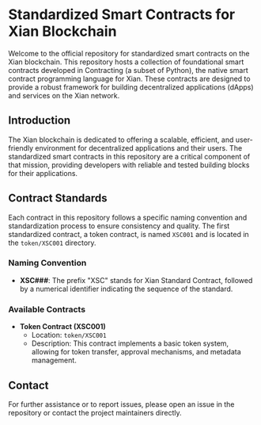 # Standardized Smart Contracts for Xian Blockchain

Welcome to the official repository for standardized smart contracts on the Xian blockchain. This repository hosts a collection of foundational smart contracts developed in Contracting (a subset of Python), the native smart contract programming language for Xian. These contracts are designed to provide a robust framework for building decentralized applications (dApps) and services on the Xian network.

## Introduction

The Xian blockchain is dedicated to offering a scalable, efficient, and user-friendly environment for decentralized applications and their users. The standardized smart contracts in this repository are a critical component of that mission, providing developers with reliable and tested building blocks for their applications.

## Contract Standards

Each contract in this repository follows a specific naming convention and standardization process to ensure consistency and quality. The first standardized contract, a token contract, is named `XSC001` and is located in the `token/XSC001` directory.

### Naming Convention

- **XSC###**: The prefix "XSC" stands for Xian Standard Contract, followed by a numerical identifier indicating the sequence of the standard.

### Available Contracts

- **Token Contract (XSC001)**
  - Location: `token/XSC001`
  - Description: This contract implements a basic token system, allowing for token transfer, approval mechanisms, and metadata management.

## Contact

For further assistance or to report issues, please open an issue in the repository or contact the project maintainers directly.